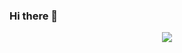 ### Hi there 👋
<p align="center">
  <img src="https://media.giphy.com/media/ko7twHhomhk8E/giphy.gif">
</p>

<!--
**adarshsingh1809/adarshsingh1809** is a ✨ _special_ ✨ repository because its `README.md` (this file) appears on your GitHub profile.

Here are some ideas to get you started:

- 🔭 I’m currently working on ...
- 🌱 I’m currently learning ...
- 👯 I’m looking to collaborate on ...
- 🤔 I’m looking for help with ... 
- 💬 Ask me about ...
- 📫 How to reach me: ...
- 😄 Pronouns: ...
- ⚡ Fun fact: ...
-->
